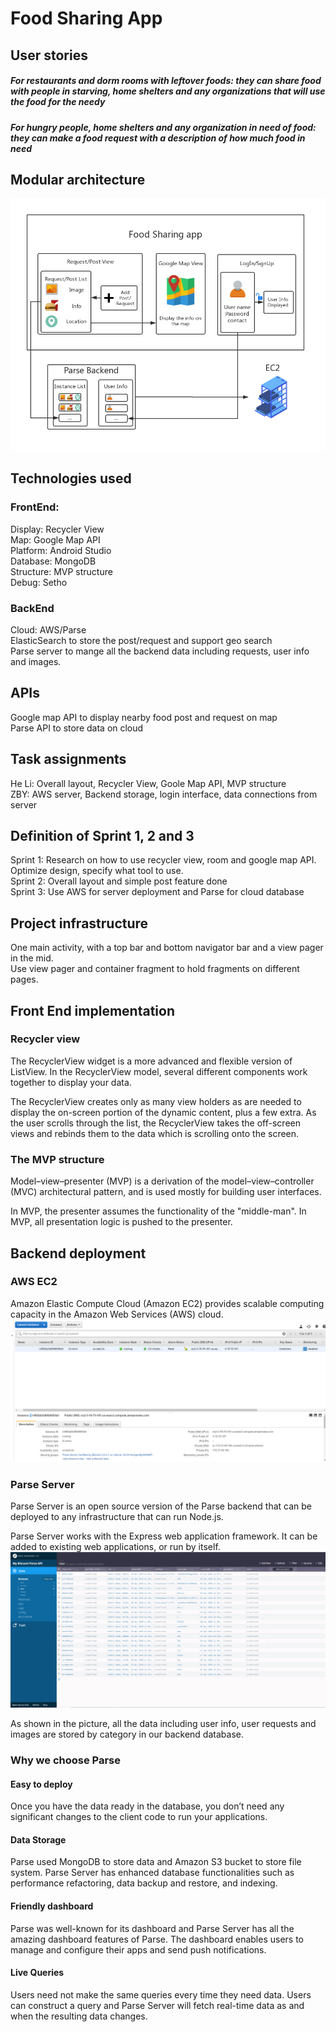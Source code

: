 # Food Sharing App
## User stories
##### For restaurants and dorm rooms with leftover foods: they can share food with people in starving, home shelters and any organizations that will use the food for the needy
##### For hungry people, home shelters and any organization in need of food: they can make a food request with a description of how much food in need

## Modular architecture
<p align="center"> 
<img src="https://github.com/ec500-software-engineering/project-22-food-sharing-app/blob/master/pics/diagram.png">
</p>

## Technologies used
### FrontEnd:
Display: Recycler View
<br>Map: Google Map API
<br>Platform: Android Studio
<br>Database: MongoDB
<br>Structure: MVP structure
<br>Debug: Setho


### BackEnd
Cloud: AWS/Parse
<br>ElasticSearch to store the post/request and support geo search
<br>Parse server to mange all the backend data including requests, user info and images.

## APIs
Google map API to display nearby food post and request on map
<br>Parse API to store data on cloud

## Task assignments
He Li: Overall layout, Recycler View, Goole Map API, MVP structure
<br>ZBY: AWS server, Backend storage, login interface, data connections from server

## Definition of Sprint 1, 2 and 3
Sprint 1: Research on how to use recycler view, room and google map API. Optimize design, specify what tool to use.
<br>Sprint 2: Overall layout and simple post feature done
<br>Sprint 3: Use AWS for server deployment and Parse for cloud database

## Project infrastructure
One main activity, with a top bar and bottom navigator bar and a view pager in the mid.
<br>Use view pager and container fragment to hold fragments on different pages.

## Front End implementation

### Recycler view
The RecyclerView widget is a more advanced and flexible version of ListView.
In the RecyclerView model, several different components work together to display your data. 

The RecyclerView creates only as many view holders as are needed to display the on-screen portion of the dynamic content, plus a few extra. As the user scrolls through the list, the RecyclerView takes the off-screen views and rebinds them to the data which is scrolling onto the screen.

### The MVP structure
Model–view–presenter (MVP) is a derivation of the model–view–controller (MVC) architectural pattern, and is used mostly for building user interfaces.

In MVP, the presenter assumes the functionality of the "middle-man". In MVP, all presentation logic is pushed to the presenter.

## Backend deployment
### AWS EC2
Amazon Elastic Compute Cloud (Amazon EC2) provides scalable computing capacity in the Amazon Web Services (AWS) cloud.
<img src="https://github.com/ec500-software-engineering/project-22-food-sharing-app/blob/master/pics/AWS.jpg">
</p>

### Parse Server
Parse Server is an open source version of the Parse backend that can be deployed to any infrastructure that can run Node.js.

Parse Server works with the Express web application framework. It can be added to existing web applications, or run by itself.
<img src="https://github.com/ec500-software-engineering/project-22-food-sharing-app/blob/master/pics/Parse.jpg">

As shown in the picture, all the data including user info, user requests and images are stored by category in our backend database.

### Why we choose Parse
#### Easy to deploy
Once you have the data ready in the database, you don’t need any significant changes to the client code to run your applications.
#### Data Storage
Parse used MongoDB to store data and Amazon S3 bucket to store file system. Parse Server has enhanced database functionalities such as performance refactoring, data backup and restore, and indexing.
#### Friendly dashboard
Parse was well-known for its dashboard and Parse Server has all the amazing dashboard features of Parse. The dashboard enables users to manage and configure their apps and send push notifications.
#### Live Queries
Users need not make the same queries every time they need data. Users can construct a query and Parse Server will fetch real-time data as and when the resulting data changes.

